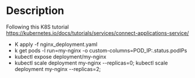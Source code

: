 # Description

Following this K8S tutorial
https://kubernetes.io/docs/tutorials/services/connect-applications-service/

- K apply -f nginx_deployment.yaml
- k get pods -l run=my-nginx -o custom-columns=POD_IP:.status.podIPs
- kubectl expose deployment/my-nginx
- kubectl scale deployment my-nginx --replicas=0; kubectl scale deployment my-nginx --replicas=2;